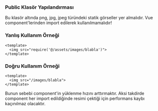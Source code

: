 ### Public Klasör Yapılandırması

Bu klasör altında png, jpg, jpeg türündeki statik görseller yer almalıdır. Vue component'lerinden import edilerek kullanılmamalıdır!

### Yanlış Kullanım Örneği

```vue
<template>
  <img src="require('@/assets/images/blabla')">
</template>
```

### Doğru Kullanım Örneği

```vue
<template>
  <img src="/images/blabla">
</template>
```

Bunun sebebi component'in yüklenme hızını arttırmaktır. Aksi takdirde component her import edildiğinde resimi çektiği için performans kaybı kaçınılmaz olacaktır.
